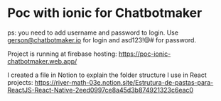 # Poc with ionic for Chatbotmaker

ps: you need to add username and password to login. Use gerson@chatbotmaker.io for login and asd123!@# for password.

Project is running at firebase hosting: https://poc-ionic-chatbotmaker.web.app/

I created a file in Notion to explain the folder structure I use in React projects: https://river-math-03e.notion.site/Estrutura-de-pastas-para-ReactJS-React-Native-2eed0997ce8a45d3b874921323c6eac0
